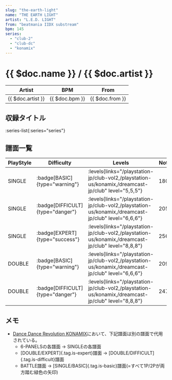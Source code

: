 ```yaml
---
slug: "the-earth-light"
name: "THE EARTH LIGHT"
artist: "L.E.D. LIGHT"
from: "beatmania IIDX substream"
bpm: 145
series:
  - "club-2"
  - "club-dc"
  - "konamix"
---
```


# {{ $doc.name }} / {{ $doc.artist }}

|Artist|BPM|From|
|------|---|----|
|{{ $doc.artist }}|{{ $doc.bpm }}|{{ $doc.from }}|

## 収録タイトル

:series-list{:series="series"}

## 譜面一覧

|PlayStyle|Difficulty|Levels|Notes|Movie|
|---------|----------|------|-----|-----|
|SINGLE| :badge[BASIC]{type="warning"}| :levels{links="/playstation-jp/club-vol2,/playstation-us/konamix,/dreamcast-jp/club" level="5,5,5"}|180/0||
|SINGLE| :badge[DIFFICULT]{type="danger"}| :levels{links="/playstation-jp/club-vol2,/playstation-us/konamix,/dreamcast-jp/club" level="6,6,6"}|205/0||
|SINGLE| :badge[EXPERT]{type="success"}| :levels{links="/playstation-jp/club-vol2,/playstation-us/konamix,/dreamcast-jp/club" level="8,8,8"}|256/0||
|DOUBLE| :badge[BASIC]{type="warning"}| :levels{links="/playstation-jp/club-vol2,/playstation-us/konamix,/dreamcast-jp/club" level="6,6,6"}|209/0||
|DOUBLE| :badge[DIFFICULT]{type="danger"}| :levels{links="/playstation-jp/club-vol2,/playstation-us/konamix,/dreamcast-jp/club" level="8,8,8"}|247/0||

## メモ

- [Dance Dance Revolution KONAMIX](/series/konamix)において、下記譜面は別の譜面で代用されている。
  - 6-PANELSの各譜面 → SINGLEの各譜面
  - [DOUBLE/EXPERT]{.tag.is-expert}譜面 → [DOUBLE/DIFFICULT]{.tag.is-difficult}譜面
  - BATTLE譜面 → [SINGLE/BASIC]{.tag.is-basic}譜面(=すべて1P/2Pが両方踏む緑色の矢印)
